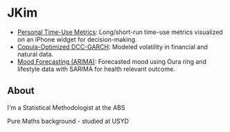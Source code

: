 # JKim

- [Personal Time-Use Metrics](https://jth-kim.github.io/time-use-metrics): Long/short-run time-use metrics visualized on an iPhone widget for decision-making.
- [Copula-Optimized DCC-GARCH](https://jth-kim.github.io/dcc_garch): Modeled volatility in financial and natural data.
- [Mood Forecasting (ARIMA)](TBD): Forecasted mood using Oura ring and lifestyle data with SARIMA for health relevant outcome.


## About

I'm a Statistical Methodologist at the ABS

Pure Maths background - studied at USYD
